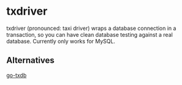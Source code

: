 # txdriver

txdriver (pronounced: taxi driver) wraps a database connection in a transaction, so you can have clean database testing against a real database. Currently only works for MySQL.

## Alternatives

[go-txdb](https://github.com/DATA-DOG/go-txdb)
